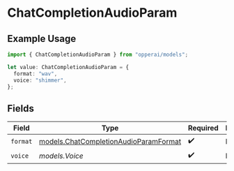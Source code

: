 # ChatCompletionAudioParam

## Example Usage

```typescript
import { ChatCompletionAudioParam } from "opperai/models";

let value: ChatCompletionAudioParam = {
  format: "wav",
  voice: "shimmer",
};
```

## Fields

| Field                                                                                | Type                                                                                 | Required                                                                             | Description                                                                          |
| ------------------------------------------------------------------------------------ | ------------------------------------------------------------------------------------ | ------------------------------------------------------------------------------------ | ------------------------------------------------------------------------------------ |
| `format`                                                                             | [models.ChatCompletionAudioParamFormat](../models/chatcompletionaudioparamformat.md) | :heavy_check_mark:                                                                   | N/A                                                                                  |
| `voice`                                                                              | *models.Voice*                                                                       | :heavy_check_mark:                                                                   | N/A                                                                                  |